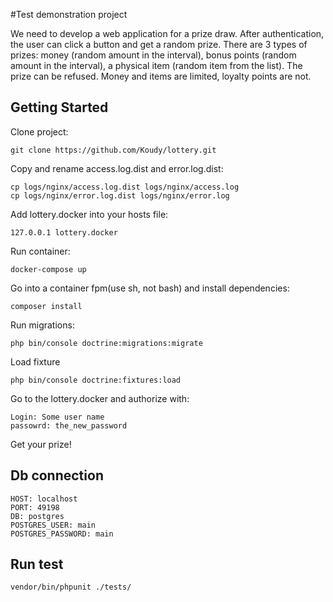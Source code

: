 #Test demonstration project

We need to develop a web application for a prize draw. After authentication, the user can click a button and get a random prize. There are 3 types of prizes: money (random amount in the interval), bonus points (random amount in the interval), a physical item (random item from the list). The prize can be refused. Money and items are limited, loyalty points are not.

## Getting Started
Clone project:
```
git clone https://github.com/Koudy/lottery.git
```

Copy and rename access.log.dist and error.log.dist:
```
cp logs/nginx/access.log.dist logs/nginx/access.log
cp logs/nginx/error.log.dist logs/nginx/error.log
```
Add lottery.docker into your hosts file:
```
127.0.0.1 lottery.docker
```

Run container:
```
docker-compose up
```

Go into a container fpm(use sh, not bash) and install dependencies:
```
composer install
```

Run migrations:
```
php bin/console doctrine:migrations:migrate
```

Load fixture
```
php bin/console doctrine:fixtures:load
```

Go to the lottery.docker and authorize with:
```
Login: Some user name
passowrd: the_new_password
```

Get your prize!

## Db connection
```
HOST: localhost
PORT: 49198
DB: postgres
POSTGRES_USER: main
POSTGRES_PASSWORD: main
```

## Run test
```
vendor/bin/phpunit ./tests/
```
